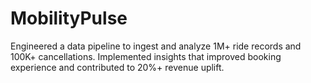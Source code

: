 # MobilityPulse
Engineered a data pipeline to ingest and analyze 1M+ ride records and 100K+ cancellations.   Implemented insights that improved booking experience and contributed to 20%+ revenue uplift. 
